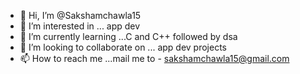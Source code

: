 - 👋 Hi, I’m @Sakshamchawla15
- 👀 I’m interested in ... app dev
- 🌱 I’m currently learning ...C and C++ followed by dsa
- 💞️ I’m looking to collaborate on ... app dev projects
- 📫 How to reach me ...mail me to - sakshamchawla15@gmail.com

<!---
Sakshamchawla15/Sakshamchawla15 is a ✨ special ✨ repository because its `README.md` (this file) appears on your GitHub profile.
You can click the Preview link to take a look at your changes.
--->
